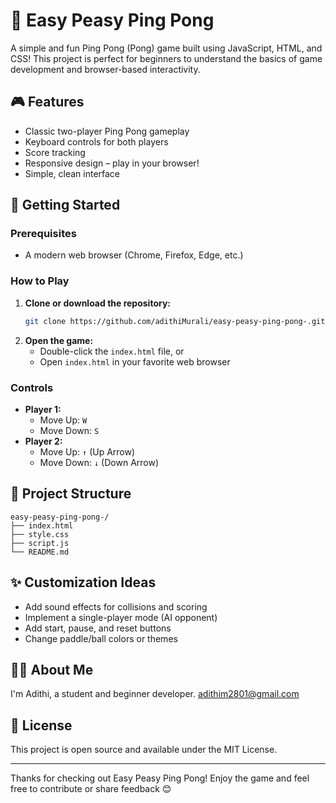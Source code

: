 # 🏓 Easy Peasy Ping Pong

A simple and fun Ping Pong (Pong) game built using JavaScript, HTML, and CSS! This project is perfect for beginners to understand the basics of game development and browser-based interactivity.

## 🎮 Features

- Classic two-player Ping Pong gameplay
- Keyboard controls for both players
- Score tracking
- Responsive design – play in your browser!
- Simple, clean interface

## 🚀 Getting Started

### Prerequisites

- A modern web browser (Chrome, Firefox, Edge, etc.)

### How to Play

1. **Clone or download the repository:**
    ```bash
    git clone https://github.com/adithiMurali/easy-peasy-ping-pong-.git
    ```
2. **Open the game:**
    - Double-click the `index.html` file, or
    - Open `index.html` in your favorite web browser

### Controls

- **Player 1:**  
  - Move Up: `W`  
  - Move Down: `S`  
- **Player 2:**  
  - Move Up: `↑` (Up Arrow)  
  - Move Down: `↓` (Down Arrow)  

## 📁 Project Structure

```
easy-peasy-ping-pong-/
├── index.html
├── style.css
├── script.js
└── README.md
```

## ✨ Customization Ideas

- Add sound effects for collisions and scoring
- Implement a single-player mode (AI opponent)
- Add start, pause, and reset buttons
- Change paddle/ball colors or themes

## 🙋‍♀️ About Me

I'm Adithi, a student and beginner developer. 
[adithim2801@gmail.com](mailto:adithim2801@gmail.com)

## 📜 License

This project is open source and available under the MIT License.

---

Thanks for checking out Easy Peasy Ping Pong! Enjoy the game and feel free to contribute or share feedback 😊
